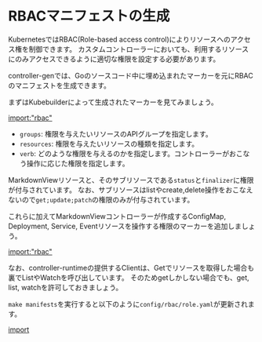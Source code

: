 # RBACマニフェストの生成

KubernetesではRBAC(Role-based access control)によりリソースへのアクセス権を制御できます。
カスタムコントローラーにおいても、利用するリソースにのみアクセスできるように適切な権限を設定する必要があります。

controller-genでは、Goのソースコード中に埋め込まれたマーカーを元にRBACのマニフェストを生成できます。

まずはKubebuilderによって生成されたマーカーを見てみましょう。

[import:"rbac"](../../codes/00_scaffold/internal/controller/markdownview_controller.go)

- `groups`: 権限を与えたいリソースのAPIグループを指定します。
- `resources`: 権限を与えたいリソースの種類を指定します。
- `verb`: どのような権限を与えるのかを指定します。コントローラーがおこなう操作に応じた権限を指定します。

MarkdownViewリソースと、そのサブリソースである`status`と`finalizer`に権限が付与されています。
なお、サブリソースはlistやcreate,delete操作をおこなえないので`get;update;patch`の権限のみが付与されています。

これらに加えてMarkdownViewコントローラーが作成するConfigMap, Deployment, Service, Eventリソースを操作する権限のマーカーを追加しましょう。

[import:"rbac"](../../codes/20_manifests/controllers/markdownview_controller.go)

なお、controller-runtimeの提供するClientは、Getでリソースを取得した場合も裏でListやWatchを呼び出しています。
そのためgetしかしない場合でも、get, list, watchを許可しておきましょう。

`make manifests`を実行すると以下のように`config/rbac/role.yaml`が更新されます。

[import](../../codes/20_manifests/config/rbac/role.yaml)
